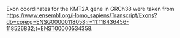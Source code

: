 Exon coordinates for the KMT2A gene in GRCh38 were taken from https://www.ensembl.org/Homo_sapiens/Transcript/Exons?db=core;g=ENSG00000118058;r=11:118436456-118526832;t=ENST00000534358.